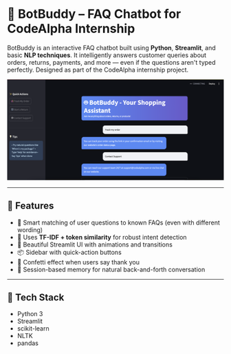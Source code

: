 # 🤖 BotBuddy – FAQ Chatbot for CodeAlpha Internship

BotBuddy is an interactive FAQ chatbot built using **Python**, **Streamlit**, and basic **NLP techniques**. It intelligently answers customer queries about orders, returns, payments, and more — even if the questions aren't typed perfectly. Designed as part of the CodeAlpha internship project.

![BotBuddy Screenshot](assets/screenshot.png)

---

## 🚀 Features

- 💬 Smart matching of user questions to known FAQs (even with different wording)
- 🧠 Uses **TF-IDF + token similarity** for robust intent detection
- 🎨 Beautiful Streamlit UI with animations and transitions
- 📦 Sidebar with quick-action buttons
- 🎉 Confetti effect when users say thank you
- 🔁 Session-based memory for natural back-and-forth conversation

---

## 🧠 Tech Stack

- Python 3
- Streamlit
- scikit-learn
- NLTK
- pandas


